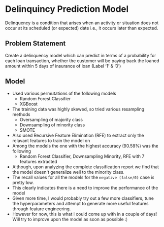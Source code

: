 # Delinquincy Prediction Model
Delinquency is a condition that arises when an activity or situation does not occur at its scheduled (or expected) date i.e., it occurs later than expected.

## Problem Statement
Create a delinquency model which can predict in terms of a probability for each loan transaction, whether the customer will be paying back the loaned amount within 5 days of insurance of loan (Label ‘1’ & ’0’)

## Model
 - Used various permutations of the following models
     - Random Forest Classifier
     - XGBoost
 - The training data was highly skewed, so tried various resampling methods
     - Oversampling of majority class
     - Downsampling of minority class
     - SMOTE
 - Also used Recursive Feature Elimination (RFE) to extract only the relavant features to train the model on
 - Among the models the one with the highest accuracy (90.58%) was the following
     - Random Forest Classifier, Downsampling Minority, RFE with 7 features extracted
 - Although, upon analyzing the complete classification report we find that the model doesn't generalize well to the minority class.
 - The recall values for all the models for the `negative (false/0)` case is pretty low.
 - This clearly indicates there is a need to improve the performance of the model
 - Given more time, I would probably try out a few more classifiers, tune the hyperparameters and attempt to generate more useful features through feature engineering.
 - However for now, this is what I could come up with in a couple of days! Will try to improve upon the model as soon as possible :)

